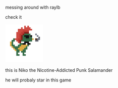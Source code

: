 messing around with raylb 

check it

<img
    src="github/niko.png"
    style="
        image-rendering: 
        pixelated; aspect-ratio: 1/1;"
    width=120/>

this is Niko the Nicotine-Addicted Punk Salamander

he will probaly star in this game

